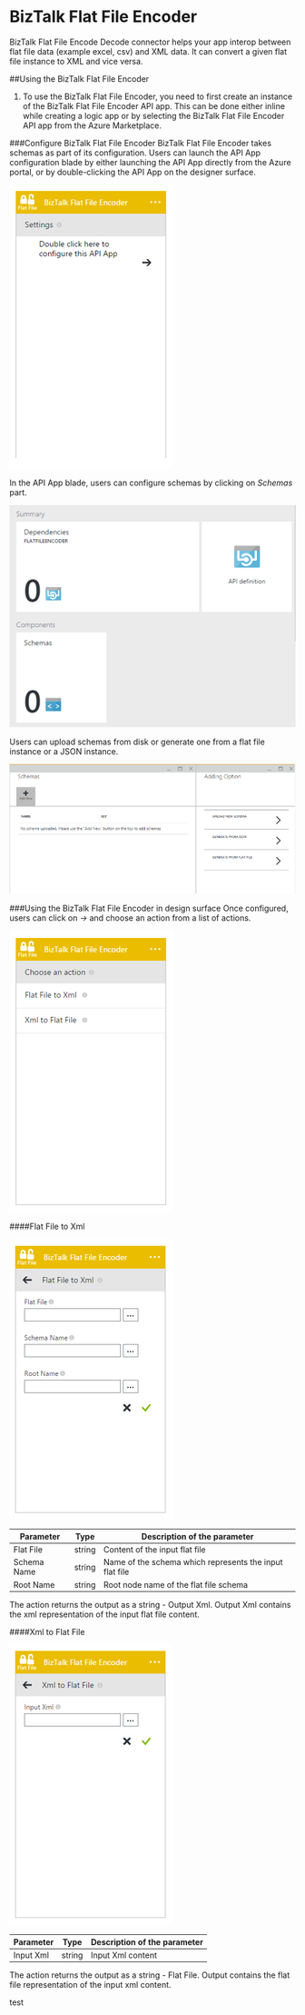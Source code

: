 <properties 
   pageTitle="BizTalk Flat File Encoder" 
   description="BizTalk Flat File Encoder" 
   services="app-service\logic" 
   documentationCenter=".net,nodejs,java" 
   authors="rajram" 
   manager="dwrede" 
   editor=""/>

<tags
   ms.service="app-service-logic"
   ms.devlang="multiple"
   ms.topic="article"
   ms.tgt_pltfrm="na"
   ms.workload="integration" 
   ms.date="07/01/2015"
   ms.author="rajram"/>

# BizTalk Flat File Encoder

BizTalk Flat File Encode Decode connector helps your app interop between flat file data (example excel, csv) and XML data. It can convert a given flat file instance to XML and vice versa.

##Using the BizTalk Flat File Encoder
1. To use the BizTalk Flat File Encoder, you need to first create an instance of the BizTalk Flat File Encoder API app. This can be done either inline while creating a logic app or by selecting the BizTalk Flat File Encoder API app from the Azure Marketplace.

###Configure BizTalk Flat File Encoder
BizTalk Flat File Encoder takes schemas as part of its configuration. Users can launch the API App configuration blade by either launching the API App directly from the Azure portal, or by double-clicking the API App on the designer surface.

![BizTalk Flat File Encoder Configuration][1]

In the API App blade, users can configure schemas by clicking on *Schemas* part.

![BizTalk Flat File Encoder Schemas Part][2]

Users can upload schemas from disk or generate one from a flat file instance or a JSON instance.

![BizTalk Flat File Encoder Schemas Part][3]


###Using the BizTalk Flat File Encoder in design surface
Once configured, users can click on *->* and choose an action from a list of actions.

![BizTalk Flat File Encoder List of actions][4]

####Flat File to Xml

![BizTalk Flat File Encoder List of actions][5]

Parameter|Type|Description of the parameter
---|---|---
Flat File|string|Content of the input flat file
Schema Name|string|Name of the schema which represents the input flat file
Root Name|string|Root node name of the flat file schema


The action returns the output as a string - Output Xml. Output Xml contains the xml representation of the input flat file content.

####Xml to Flat File

![BizTalk Flat File Encoder List of actions][6]

Parameter|Type|Description of the parameter
---|---|---
Input Xml|string|Input Xml content

The action returns the output as a string - Flat File. Output contains the flat file representation of the input xml content.

<!-- References -->
[1]: ./media/app-service-logic-flatfile-encoder/FlatFileEncoder.ClickToConfigure.PNG
[2]: ./media/app-service-logic-flatfile-encoder/FlatFileEncoder.SchemasPart.PNG
[3]: ./media/app-service-logic-flatfile-encoder/FlatFileEncoder.SchemaUpload.PNG
[4]: ./media/app-service-logic-flatfile-encoder/FlatFileEncoder.ListOfActions.PNG
[5]: ./media/app-service-logic-flatfile-encoder/FlatFileEncoder.FlatFileToXml.PNG
[6]: ./media/app-service-logic-flatfile-encoder/FlatFileEncoder.XmlToFlatFile.PNG
 

test
